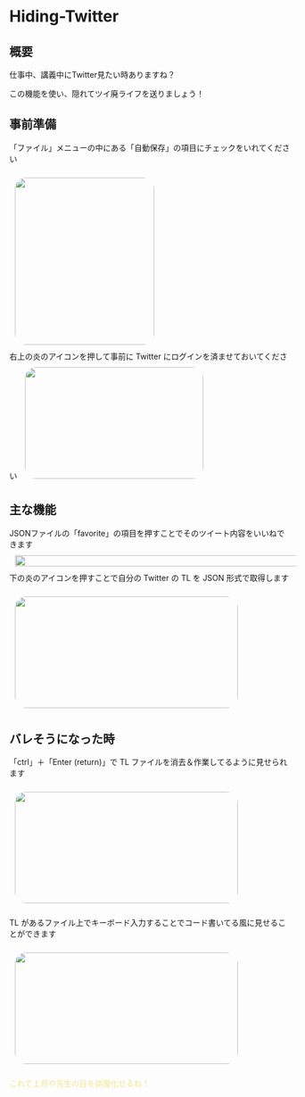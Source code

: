 # Hiding-Twitter

## 概要
仕事中、講義中にTwitter見たい時ありますね？

この機能を使い、隠れてツイ廃ライフを送りましょう！


## 事前準備
「ファイル」メニューの中にある「自動保存」の項目にチェックをいれてください

<img src="https://gyazo.com/2b7cf3d20059e6b92391bb15025e471e.png" width="250" height="300" style="margin: 10px;  border-radius: 20px;"  >

<br>
右上の炎のアイコンを押して事前に Twitter にログインを済ませておいてください

<img src="https://gyazo.com/f853c8d3880b181ad4d669f59ce6327f.png" width="320" height="200" style="margin: 10px;  border-radius: 20px;"  >

## 主な機能
JSONファイルの「favorite」の項目を押すことでそのツイート内容をいいねできます
<img src="https://gyazo.com/2bf6dbfb5384ad4097777de639b9d3d4.png" width="3000" height="20" style="margin: 10px;">
<br>
下の炎のアイコンを押すことで自分の Twitter の TL を JSON 形式で取得します

<img src="https://gyazo.com/a440a748c47b463be5778fa2911c6eec.png" width="400" height="200" style="margin: 10px;  border-radius: 20px;"  >

<br>


## バレそうになった時
「ctrl」＋「Enter (return)」で TL ファイルを消去＆作業してるように見せられます

<img src="https://gyazo.com/1cef91e03d9353282d6be2c522555bc5.gif" width="400" height="200" style="margin: 10px;  border-radius: 20px;">

TL があるファイル上でキーボード入力することでコード書いてる風に見せることができます

<img src="https://gyazo.com/f5ab5add1a6e21388e4b86114eaae408.gif" width="400" height="200" style="margin: 10px;  border-radius: 20px;"  >


<span style="color:#f0e68c;">これで上司や先生の目を誤魔化せるね！</span>


